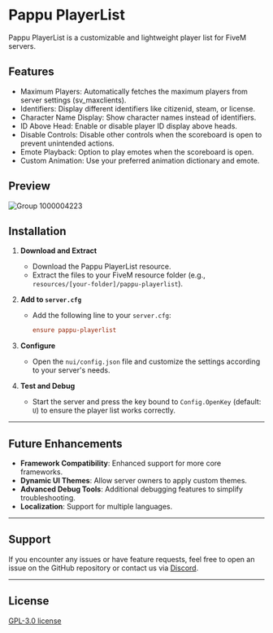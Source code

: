 # Pappu PlayerList
Pappu PlayerList is a customizable and lightweight player list for FiveM servers.


## Features
- Maximum Players: Automatically fetches the maximum players from server settings (sv_maxclients).
- Identifiers: Display different identifiers like citizenid, steam, or license.
- Character Name Display: Show character names instead of identifiers.
- ID Above Head: Enable or disable player ID display above heads.
- Disable Controls: Disable other controls when the scoreboard is open to prevent unintended actions.
- Emote Playback: Option to play emotes when the scoreboard is open.
- Custom Animation: Use your preferred animation dictionary and emote.


## Preview
![Group 1000004223](https://github.com/user-attachments/assets/fdcda3a3-5b5a-49e8-917e-77d5139108b1)



## Installation

1. **Download and Extract**
   - Download the Pappu PlayerList resource.
   - Extract the files to your FiveM resource folder (e.g., `resources/[your-folder]/pappu-playerlist`).

2. **Add to `server.cfg`**
   - Add the following line to your `server.cfg`:
     ```cfg
     ensure pappu-playerlist
     ```

3. **Configure**
   - Open the `nui/config.json` file and customize the settings according to your server's needs.

4. **Test and Debug**
   - Start the server and press the key bound to `Config.OpenKey` (default: `U`) to ensure the player list works correctly.

---

## Future Enhancements
- **Framework Compatibility**: Enhanced support for more core frameworks.
- **Dynamic UI Themes**: Allow server owners to apply custom themes.
- **Advanced Debug Tools**: Additional debugging features to simplify troubleshooting.
- **Localization**: Support for multiple languages.

---

## Support
If you encounter any issues or have feature requests, feel free to open an issue on the GitHub repository or contact us via [Discord](https://discord.com/invite/uEuetEY3jd).

---

## License
[GPL-3.0 license](LICENSE)
